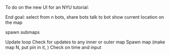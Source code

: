 To do on the new UI for an NYU tutorial:

End goal:
select from n bots, share bots
talk to bot
show current location on the map

spawn submaps 

Update loop 
	Check for updates to any inner or outer map
	Spawn map (make map N, put pin in it, )
	Check on time and input